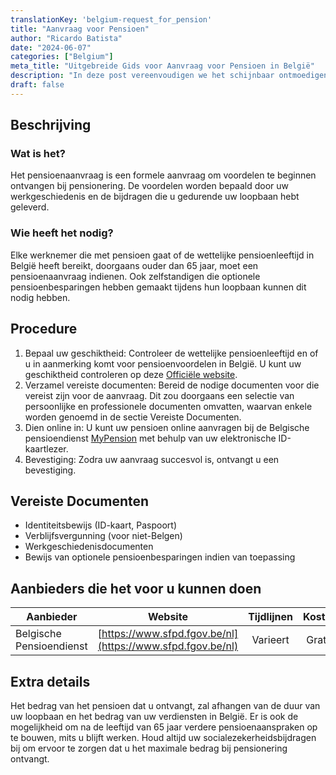 ```yaml
---
translationKey: 'belgium-request_for_pension'
title: "Aanvraag voor Pensioen"
author: "Ricardo Batista"
date: "2024-06-07"
categories: ["Belgium"]
meta_title: "Uitgebreide Gids voor Aanvraag voor Pensioen in België"
description: "In deze post vereenvoudigen we het schijnbaar ontmoedigende proces van het aanvragen van een pensioen in België met behulp van een stapsgewijze richtlijn."
draft: false
---
```


## Beschrijving
### Wat is het?
Het pensioenaanvraag is een formele aanvraag om voordelen te beginnen ontvangen bij pensionering. De voordelen worden bepaald door uw werkgeschiedenis en de bijdragen die u gedurende uw loopbaan hebt geleverd.

### Wie heeft het nodig?
Elke werknemer die met pensioen gaat of de wettelijke pensioenleeftijd in België heeft bereikt, doorgaans ouder dan 65 jaar, moet een pensioenaanvraag indienen. Ook zelfstandigen die optionele pensioenbesparingen hebben gemaakt tijdens hun loopbaan kunnen dit nodig hebben.

## Procedure
1. Bepaal uw geschiktheid: Controleer de wettelijke pensioenleeftijd en of u in aanmerking komt voor pensioenvoordelen in België. U kunt uw geschiktheid controleren op deze [Officiële website](https://socialsecurity.belgium.be/nl).
2. Verzamel vereiste documenten: Bereid de nodige documenten voor die vereist zijn voor de aanvraag. Dit zou doorgaans een selectie van persoonlijke en professionele documenten omvatten, waarvan enkele worden genoemd in de sectie Vereiste Documenten.
3. Dien online in: U kunt uw pensioen online aanvragen bij de Belgische pensioendienst [MyPension](https://www.mypension.be/nl) met behulp van uw elektronische ID-kaartlezer.
4. Bevestiging: Zodra uw aanvraag succesvol is, ontvangt u een bevestiging.

## Vereiste Documenten
- Identiteitsbewijs (ID-kaart, Paspoort)
- Verblijfsvergunning (voor niet-Belgen)
- Werkgeschiedenisdocumenten
- Bewijs van optionele pensioenbesparingen indien van toepassing

## Aanbieders die het voor u kunnen doen

| Aanbieder        |     Website     |     Tijdlijnen    |       Kosten      |
| --------------- | --------------- |  :-------------: | :-------------: |
| Belgische Pensioendienst      |  [https://www.sfpd.fgov.be/nl](https://www.sfpd.fgov.be/nl)       |      Varieert      |        Gratis       |

## Extra details
Het bedrag van het pensioen dat u ontvangt, zal afhangen van de duur van uw loopbaan en het bedrag van uw verdiensten in België. Er is ook de mogelijkheid om na de leeftijd van 65 jaar verdere pensioenaanspraken op te bouwen, mits u blijft werken. Houd altijd uw socialezekerheidsbijdragen bij om ervoor te zorgen dat u het maximale bedrag bij pensionering ontvangt.